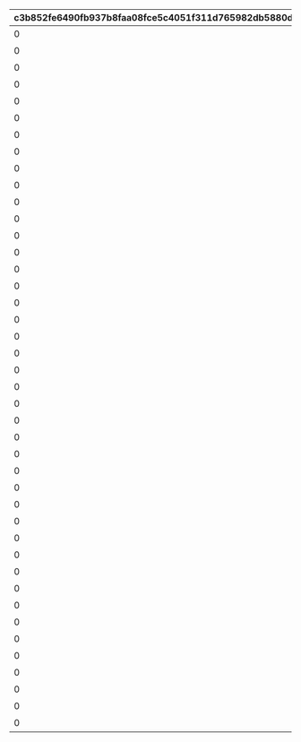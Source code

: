 |c3b852fe6490fb937b8faa08fce5c4051f311d765982db5880d0830a3782be39|54d0af42faed559eb2f9ba7da55540791f87363bb610496f1933e1856bc1649a|53ceceaabee86c8fa75113abc7df4ef4f92ab84189375f7b28cc4a40a931d062|ed94e181bdd5f3a6c1f93d28d30036c230c02e1b95e4a23d99e6d643f96f902d|2399c75799601501f42769298ec616fdd657adcbf9286063906db3ea5299df0d|10c024da7a72ece561a6dd4067780ff882e8336fa2b1d5e2c47e2f9be3fe5544|6460a89122a8e9b1503071ab80a9afaf8613311ce030173ef2adbc5772da7d82|1431b6a8b08d076c771cbef3f3769056ee853953371b80b421683dc3dcf94515|25c31606de29e796aa63772531c66efc72d706c7fd2b0a930dd16cbf7329f802|b8b327a59f4cf45f0ed69a2043532493c272755f177b40c4c5905239ba66f782|4abd298952c98d67cee3e1ea724a66bac0d3528e5dffaf40a0a7572c5705d0a9|ee8d29bb44427cd0801914df11553d368d1be64c6deb896ddc9554f0bcab7e68|df0cb3a9f12c8afef25e8180d88bcede9a2d10342ea77a79e6aeb9c0891b0297|0ff7841e4b40cd47b00df59401e34a138e344ef02985753a027c82e756bb63cc|fd828480c903f67823d3cc08dc9033234df33f9af61b71673f73c416a8f717bd|
| --- | --- | --- | --- | --- | --- | --- | --- | --- | --- | --- | --- | --- | --- | --- |
|0|0|ねぇねぇ、騎士クン\n手伝ってあげようよ～|1.4|0|1|2|お！\nあそこに困ってそうな人発見！|春咲 ひより|0|ヒヨリでっす♪\n元気いっぱいがんばるよ♪|1001|1|0|1|
|0|0|わ、わたし、\nなに言ってるんだろ\nあはは…|1.4|0|1|2|大切な人を\n守れるようになりたい…って|草野 優衣|0|みんなみたいに\nわたしも強くならなきゃ|1002|1|0|1|
|0|0|少しは磨かれると思いますよ。|1.4|0|1|2|キミに必要な集中力と感性が|士条 怜|0|フェンシングを始めてみては？|1003|1|0|1|
|0|0|みそぎはねぇ、\nかくれんぼやりたい！|1.5|0|1|2|今日はなにして遊ぶ？|穂高 みそぎ|0|ねぇ、にいちゃん！|1004|1|0|1|
|0|0|私といっしょに…\nいかない？|1.4|0|1|2|ねぇ…|風宮 あかり|0|風宮あかりです|1006|1|0|1|
|0|0|食べ物の恨みは怖いのー|1.5|0|1|2|プリンたべたいのー|出雲 宮子|0|出雲宮子なのー|1007|1|0|1|
|0|0|いいよ。\n見られることは運命さ…|1.4|0|1|2|キミもボクの美貌に\n吸い寄せられたんだね。|虹村 雪|0|ボクは虹村雪。|1008|1|0|1|
|0|0|人呼んで「疾風の冥姫」!!|1.4|0|1|2|我が真名は\nアンネローゼ・フォン・シュテッヒパルム！|柊杏奈|0|フッ…聞いて後悔するがいい！|1009|1|0|1|
|0|0|ほんまおおきにやわ～♪|1.5|0|1|2|うさぎさん、\n運命の王子はんに巡りあわせてくれて|姫宮 真歩|0|マホマホ王国のプリンセス、\nまほ姫どす|1010|1|0|1|
|0|0|ここで会ったが\n100年目～！|1.4|0|1|2|生き別れたお兄ちゃんを探して\n三千世界！|衣之咲 璃乃|0|衣之咲璃乃です！|1011|1|0|1|
|0|0|…って、お願い！\n誰にも言わないでおいて～！|1.4|0|1|2|ち、超能力って…\n何のことかな～？|柏崎 初音|0|私はハツネ、\n結構強いんだよ。\nきらーん☆|1012|1|0|1|
|0|0|ヒデサイまぢ\nGF（グッドフィーリング）～♪|1.4|0|1|2|一応カリスマ読モJKやってまっす！|美波 鈴奈|0|ちょす！\n美波鈴奈だよ～♪|1016|1|0|1|
|0|0|でも、沖縄もとってもいいとこさー|1.4|0|1|2|東京は遊園地みたいなところさー|喜屋武 香織|0|はいたーい。\n喜屋武香織さー。|1017|1|0|1|
|0|0|イオちゃんって呼んでね。|1.4|0|1|2|先生って呼ばれるのは\nくすぐったいから|支倉 伊緒|0|支倉伊緒です。|1018|1|0|1|
|0|0|ミミをおいてかないでぇ～|1.5|0|1|2|あ！/\お兄ちゃ～ん\nまってよ～|茜 ミミ|0|ふえ…？\nミミ、むずかしいこと\nよくわかんない…|1020|1|0|1|
|0|0|ふぇぇぇぇぇん……|1.5|0|1|2|あの……\nふぇ……|栗林 くるみ|0|あ…あの…えっと…\n栗…林…くるみ…です……|1021|1|0|1|
|0|0|なんてありがとうございます！|1.4|0|1|2|こんな私に貴重な時間を\n割いていただき、|風宮 より|0|風宮よりです。\nあああああ！|1022|1|0|1|
|0|0|私こっち行きたいー\nね、早く早くー|1.5|0|1|2|おにいちゃんどこいくの？\nえ？|北条 綾音|0|私、アヤネ！\nぷうきちと一緒についてってあげるね！|1023|1|0|1|
|0|0|これて何か違う…\nあああすみません！|1.4|0|1|2|ふ、不束者ですが\nどうぞ末永く…って、|天野 すずめ|0|わっ…わっ…私、\n天野すずめといいます！|1025|1|0|1|
|0|0|離しませんわ………\n絶対に…!!|1.4|0|1|2|あなたは…運命の……\n伴侶……|倉石 恵理子|0|……クスクス…私は\n…倉石恵理子……|1027|1|0|1|
|0|0|…そうでしょ？？|1.4|0|1|2|その無駄を省くことができれば、\nもっと余裕のある暮らしができるっ！|佐々木 咲恋|0|佐々木咲恋よ。\nねえ、世の中に無駄なことが\n多すぎると思わない？|1028|1|0|1|
|0|0|あはは、\n私もまだまだだなぁ～|1.4|0|1|2|ぇっと…\nキミ、私のこと知らないの?!|桜井 望|0|桜井望だよ！\nよろしくねっ|1029|1|0|1|
|0|0|ショーグン、\nワタシと一緒に天下統一デース！|1.4|0|1|2|初めまして、\n私はニノン・ジュベール申すデス！|ニノン・ジュベール|0|デケデケデンっ！|1030|1|0|1|
|0|0|おかしいですね……|1.4|0|1|2|でもって私の隣にいるのが……\nえ、見えない？|上喜 しのぶ|0|上喜しのぶです。\n手元のドクロが父です。|1031|1|0|1|
|0|0|そう、\nオラのボケに突っ込める相方が…！|1.5|0|1|2|けんども\nそれには足りないモンが…|野戸まひる|0|目指すはビッグな\nお笑い芸人だっぺ！|1033|1|0|1|
|0|0|ちょ\nちょっと一杯飲んできます…！|1.4|0|1|2|ちょっと緊張しちゃって…|綾瀬 ゆかり|0|あの…私…綾瀬ゆかりです…\nあの…ごめんなさい！|1034|1|0|1|
|0|0|これ以上お話しすることは…\nないです！|1.5|0|1|2|知らない人とは話しちゃいけないので|氷川 鏡華|0|氷川鏡華…です|1036|1|0|1|
|0|0|私体が弱いから、\n30分に一度休憩しないと\nいけないんです。|1.4|0|1|2|……あ、アラーム。|柏崎 栞|0|柏崎…栞です。|1038|1|0|1|
|0|0|野に咲く花が、\n唯一の話相手です。|1.4|0|1|2|私、一人も友達がいなくて……|双葉 碧|0|ふ、双葉碧です。|1040|1|0|1|
|0|0|そう思っています。|1.4|0|1|2|私の歌声で、\n皆さんが幸せになってくれたらいいなって…|三角 千歌|0|三角千歌です。|1042|1|0|1|
|0|0|う、疑ってすまなかったな…|1.4|0|1|2|あぁ？\nお前のそいつの仲間か？|安芸 真琴|0|安芸真琴だ。|1043|1|0|1|
|0|0|わらわの偉大な力に\nひれ伏すがいい！\nはっはっは！|1.4|0|1|2|生けとし生ける全ての者よ！|イリヤ・オーンスタイン|0|わらわこそは夜を総べる者！|1044|1|0|1|
|0|0|ｌク、クウカに何かご用ですか!?|1.4|0|1|2|ぐふふふふ……はっ！|遠見 空花|0|そこで騎士は妖精を乱暴に……|1045|1|0|1|
|0|0|う～ん…\n猫ってホントに最高にゃ～♪|1.4|0|1|2|自由気ままで♪\n寝て遊んで、食べてケンカして…|宮坂たまき|0|宮坂たまきにゃ♪\n猫はいいにゃよ？|1046|1|0|1|
|0|0|…と思ったら\nバイトの時間だ！\nまたあとでね！|1.4|0|1|2|それでは早速クエストに…|大神 美冬|0|大神美冬よ！|1048|1|0|1|
|0|0|お姉ちゃんがぜ～んぶ\nやってあげるからね！|1.4|0|1|2|クエストもバトルも\n掃除も洗濯も|星野静流|0|星野静流だよ！|1049|1|0|1|
|0|0|学校では誰もが憧れる\nアイドル的な存在ってやつよ♪|1.5|0|1|2|見ての通りの\nセクシー美少女で|玉泉美咲|0|アタシは玉泉美咲。|1050|1|0|1|
|0|0|？？？？|1.4|0|1|2|？？？？|リマ|0|？？？|1052|1|0|1|
|0|0|そ、そこまでいうなら\nもらってやる|1.5|0|1|2|菓子でつろうなどと\n稚拙な策を……|モニカ・ヴァイスヴィント|0|モニカ・ヴァイスヴィントだ。|1053|1|0|1|
|0|0|そ、そこまでいうなら\nもらってやる|1.5|0|1|2|菓子でつろうなどと\n稚拙な策を……|ペコリーヌ|0|モニカ・ヴァイスヴィントだ。|1058|1|0|1|
|0|0|そ、そこまでいうなら\nもらってやる|1.5|0|1|2|菓子でつろうなどと\n稚拙な策を……|コッコロ|0|モニカ・ヴァイスヴィントだ。|1059|1|0|1|
|0|0|そ、そこまでいうなら\nもらってやる|1.5|0|1|2|菓子でつろうなどと\n稚拙な策を……|キャル|0|モニカ・ヴァイスヴィントだ。|1060|1|0|1|